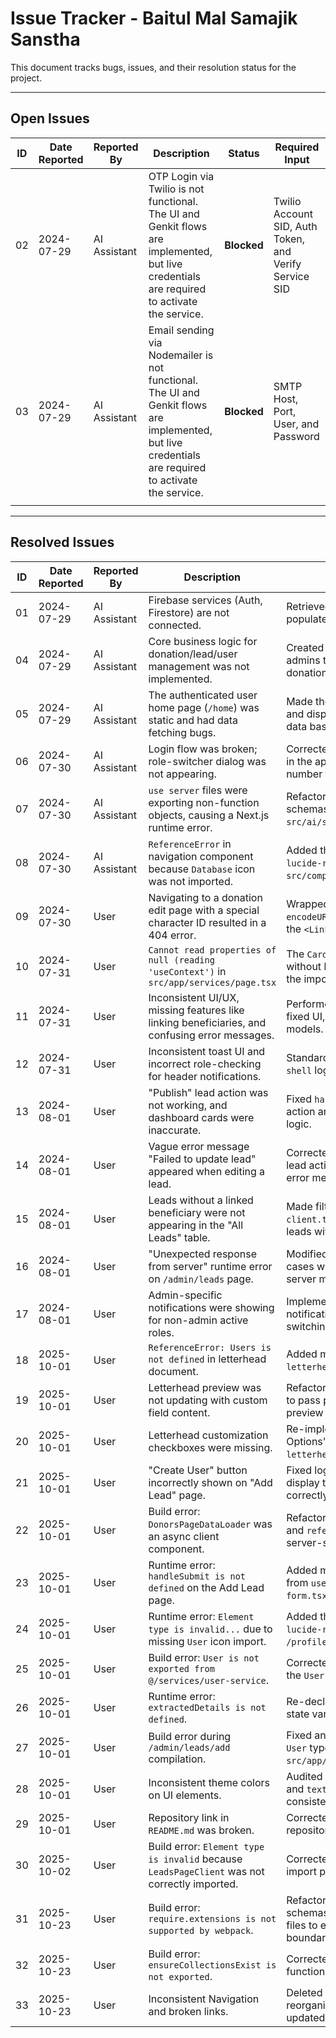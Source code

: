 # Issue Tracker - Baitul Mal Samajik Sanstha

This document tracks bugs, issues, and their resolution status for the project.

---

## Open Issues

| ID | Date Reported | Reported By | Description | Status | Required Input |
| -- | ------------- | ----------- | ----------- | ------ | -------------- |
| 02 | 2024-07-29    | AI Assistant| OTP Login via Twilio is not functional. The UI and Genkit flows are implemented, but live credentials are required to activate the service. | **Blocked** | Twilio Account SID, Auth Token, and Verify Service SID |
| 03 | 2024-07-29    | AI Assistant| Email sending via Nodemailer is not functional. The UI and Genkit flows are implemented, but live credentials are required to activate the service. | **Blocked** | SMTP Host, Port, User, and Password |
|    |               |             |             |        |                |

---

## Resolved Issues

| ID | Date Reported | Reported By | Description | Resolution | Resolved By | Date Resolved |
| -- | ------------- | ----------- | ----------- | ---------- | ----------- | ------------- |
| 01 | 2024-07-29    | AI Assistant| Firebase services (Auth, Firestore) are not connected. | Retrieved config via tool and populated `.env` file. | AI Assistant | 2024-07-29    |
| 04 | 2024-07-29    | AI Assistant| Core business logic for donation/lead/user management was not implemented. | Created pages and server actions for admins to add users, leads, and donations. | AI Assistant | 2024-07-30    |
| 05 | 2024-07-29    | AI Assistant| The authenticated user home page (`/home`) was static and had data fetching bugs. | Made the page dynamic by fetching and displaying real user-specific data based on the active role. | AI Assistant | 2024-07-30    |
| 06 | 2024-07-30    | AI Assistant| Login flow was broken; role-switcher dialog was not appearing. | Corrected session initialization logic in the app shell and fixed phone number formatting. | AI Assistant | 2024-07-30    |
| 07 | 2024-07-30    | AI Assistant| `use server` files were exporting non-function objects, causing a Next.js runtime error. | Refactored Genkit flows to move Zod schemas into a separate `src/ai/schemas.ts` file. | AI Assistant | 2024-07-30    |
| 08 | 2024-07-30    | AI Assistant| `ReferenceError` in navigation component because `Database` icon was not imported. | Added the `Database` icon to the `lucide-react` import statement in `src/components/nav.tsx`. | AI Assistant | 2024-07-30    |
| 09 | 2024-07-30    | User          | Navigating to a donation edit page with a special character ID resulted in a 404 error. | Wrapped the dynamic ID segment in `encodeURIComponent()` when creating the `<Link>` `href`. | AI Assistant | 2024-07-30    |
| 10 | 2024-07-31    | User          | `Cannot read properties of null (reading 'useContext')` in `src/app/services/page.tsx` | The `CardFooter` component was used without being imported. Added it to the import statement. | AI Assistant | 2024-07-31    |
| 11 | 2024-07-31    | User          | Inconsistent UI/UX, missing features like linking beneficiaries, and confusing error messages. | Performed a full-system audit and fixed UI, error handling, and data models. | AI Assistant | 2024-07-31    |
| 12 | 2024-07-31    | User          | Inconsistent toast UI and incorrect role-checking for header notifications. | Standardized toast UI and fixed `app-shell` logic for admin notifications. | AI Assistant | 2024-07-31    |
| 13 | 2024-08-01    | User          | "Publish" lead action was not working, and dashboard cards were inaccurate. | Fixed `handleQuickStatusChange` action and updated dashboard card logic. | AI Assistant | 2024-08-01    |
| 14 | 2024-08-01    | User          | Vague error message "Failed to update lead" appeared when editing a lead. | Corrected `catch` block in the update lead action to return a more specific error message. | AI Assistant | 2024-08-01    |
| 15 | 2024-08-01    | User          | Leads without a linked beneficiary were not appearing in the "All Leads" table. | Made filtering logic in `leads-client.tsx` more robust to handle leads without a beneficiary object. | AI Assistant | 2024-08-01    |
| 16 | 2024-08-01    | User          | "Unexpected response from server" runtime error on `/admin/leads` page. | Modified `leads-client.tsx` to handle cases where initial settings from the server might be null. | AI Assistant | 2024-08-01    |
| 17 | 2024-08-01    | User          | Admin-specific notifications were showing for non-admin active roles. | Implemented an intelligent notification system with role-switching prompts. | AI Assistant | 2024-08-01    |
| 18 | 2025-10-01    | User          | `ReferenceError: Users is not defined` in letterhead document. | Added missing `Users` icon import to `letterhead-document.tsx`. | AI Assistant | 2025-10-01    |
| 19 | 2025-10-01    | User          | Letterhead preview was not updating with custom field content. | Refactored `letterhead-document.tsx` to pass props correctly to the preview component. | AI Assistant | 2025-10-01    |
| 20 | 2025-10-01    | User          | Letterhead customization checkboxes were missing. | Re-implemented the "Inclusion Options" section with checkboxes in `letterhead-document.tsx`. | AI Assistant | 2025-10-01    |
| 21 | 2025-10-01    | User          | "Create User" button incorrectly shown on "Add Lead" page. | Fixed logic in `add-lead-form.tsx` to display the user creation form inline correctly. | AI Assistant | 2025-10-01    |
| 22 | 2025-10-01    | User          | Build error: `DonorsPageDataLoader` was an async client component. | Refactored `donors`, `beneficiaries`, and `referrals` pages to separate server-side data fetching. | AI Assistant | 2025-10-01    |
| 23 | 2025-10-01    | User          | Runtime error: `handleSubmit is not defined` on the Add Lead page. | Added missing `handleSubmit` function from `useForm` hook in `add-lead-form.tsx`. | AI Assistant | 2025-10-01    |
| 24 | 2025-10-01    | User          | Runtime error: `Element type is invalid...` due to missing `User` icon import. | Added the `User` icon import from `lucide-react` to `/profile/settings/page.tsx`. | AI Assistant | 2025-10-01    |
| 25 | 2025-10-01    | User          | Build error: `User is not exported from @/services/user-service`. | Corrected all invalid import paths for the `User` type to point to `types.ts`. | AI Assistant | 2025-10-01    |
| 26 | 2025-10-01    | User          | Runtime error: `extractedDetails is not defined`. | Re-declared the `extractedDetails` state variable in `add-lead-form.tsx`. | AI Assistant | 2025-10-01    |
| 27 | 2025-10-01    | User          | Build error during `/admin/leads/add` compilation. | Fixed an incorrect import path for the `User` type in `src/app/admin/leads/add/actions.ts`. | AI Assistant | 2025-10-01    |
| 28 | 2025-10-01    | User          | Inconsistent theme colors on UI elements. | Audited and applied `text-primary` and `text-muted-foreground` classes consistently. | AI Assistant | 2025-10-01    |
| 29 | 2025-10-01    | User          | Repository link in `README.md` was broken. | Corrected the `href` for the GitHub repository link. | AI Assistant | 2025-10-01    |
| 30 | 2025-10-02    | User          | Build error: `Element type is invalid` because `LeadsPageClient` was not correctly imported. | Corrected the file structure and import paths for all admin list pages. | AI Assistant | 2025-10-02    |
| 31 | 2025-10-23    | User          | Build error: `require.extensions is not supported by webpack`. | Refactored AI flows and Zod schemas into separate, dedicated files to enforce client/server boundary. | AI Assistant | 2025-10-23    |
| 32 | 2025-10-23    | User          | Build error: `ensureCollectionsExist is not exported`. | Corrected the import path for the function in `seed-sample-data.ts`. | AI Assistant | 2025-10-23    |
| 33 | 2025-10-23    | User          | Inconsistent Navigation and broken links. | Deleted `src/components/nav.tsx`, reorganized `src/app/nav.tsx`, and updated all page structures. | AI Assistant | 2025-10-23    |
